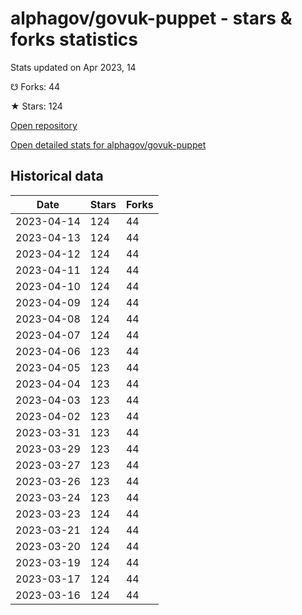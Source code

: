 # alphagov/govuk-puppet - stars & forks statistics

Stats updated on Apr 2023, 14

☋ Forks: 44

★ Stars: 124

[Open repository](https://github.com/alphagov/govuk-puppet)

[Open detailed stats for alphagov/govuk-puppet](https://reviewgithub.com/rep/alphagov/govuk-puppet)

## Historical data
| Date | Stars | Forks |
|------|-------|-------|
| 2023-04-14 | 124 | 44 | 
| 2023-04-13 | 124 | 44 | 
| 2023-04-12 | 124 | 44 | 
| 2023-04-11 | 124 | 44 | 
| 2023-04-10 | 124 | 44 | 
| 2023-04-09 | 124 | 44 | 
| 2023-04-08 | 124 | 44 | 
| 2023-04-07 | 124 | 44 | 
| 2023-04-06 | 123 | 44 | 
| 2023-04-05 | 123 | 44 | 
| 2023-04-04 | 123 | 44 | 
| 2023-04-03 | 123 | 44 | 
| 2023-04-02 | 123 | 44 | 
| 2023-03-31 | 123 | 44 | 
| 2023-03-29 | 123 | 44 | 
| 2023-03-27 | 123 | 44 | 
| 2023-03-26 | 123 | 44 | 
| 2023-03-24 | 123 | 44 | 
| 2023-03-23 | 124 | 44 | 
| 2023-03-21 | 124 | 44 | 
| 2023-03-20 | 124 | 44 | 
| 2023-03-19 | 124 | 44 | 
| 2023-03-17 | 124 | 44 | 
| 2023-03-16 | 124 | 44 | 

